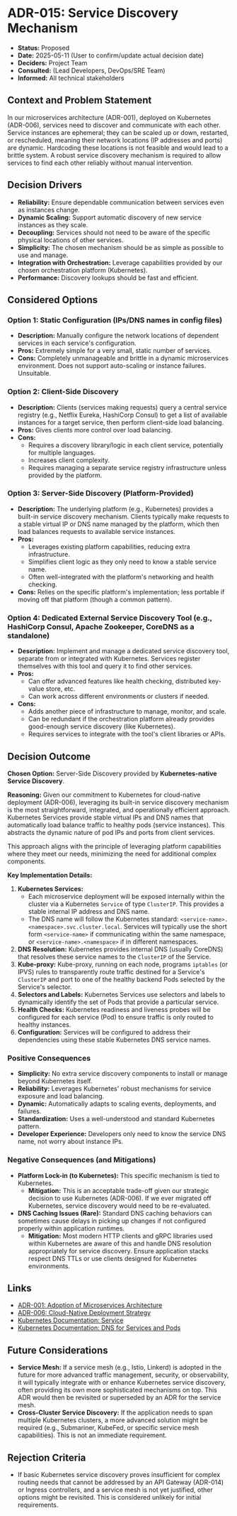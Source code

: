 # ADR-015: Service Discovery Mechanism

*   **Status:** Proposed
*   **Date:** 2025-05-11 (User to confirm/update actual decision date)
*   **Deciders:** Project Team
*   **Consulted:** (Lead Developers, DevOps/SRE Team)
*   **Informed:** All technical stakeholders

## Context and Problem Statement

In our microservices architecture (ADR-001), deployed on Kubernetes (ADR-006), services need to discover and communicate with each other. Service instances are ephemeral; they can be scaled up or down, restarted, or rescheduled, meaning their network locations (IP addresses and ports) are dynamic. Hardcoding these locations is not feasible and would lead to a brittle system. A robust service discovery mechanism is required to allow services to find each other reliably without manual intervention.

## Decision Drivers

*   **Reliability:** Ensure dependable communication between services even as instances change.
*   **Dynamic Scaling:** Support automatic discovery of new service instances as they scale.
*   **Decoupling:** Services should not need to be aware of the specific physical locations of other services.
*   **Simplicity:** The chosen mechanism should be as simple as possible to use and manage.
*   **Integration with Orchestration:** Leverage capabilities provided by our chosen orchestration platform (Kubernetes).
*   **Performance:** Discovery lookups should be fast and efficient.

## Considered Options

### Option 1: Static Configuration (IPs/DNS names in config files)

*   **Description:** Manually configure the network locations of dependent services in each service's configuration.
*   **Pros:** Extremely simple for a very small, static number of services.
*   **Cons:** Completely unmanageable and brittle in a dynamic microservices environment. Does not support auto-scaling or instance failures. Unsuitable.

### Option 2: Client-Side Discovery

*   **Description:** Clients (services making requests) query a central service registry (e.g., Netflix Eureka, HashiCorp Consul) to get a list of available instances for a target service, then perform client-side load balancing.
*   **Pros:** Gives clients more control over load balancing.
*   **Cons:**
    *   Requires a discovery library/logic in each client service, potentially for multiple languages.
    *   Increases client complexity.
    *   Requires managing a separate service registry infrastructure unless provided by the platform.

### Option 3: Server-Side Discovery (Platform-Provided)

*   **Description:** The underlying platform (e.g., Kubernetes) provides a built-in service discovery mechanism. Clients typically make requests to a stable virtual IP or DNS name managed by the platform, which then load balances requests to available service instances.
*   **Pros:**
    *   Leverages existing platform capabilities, reducing extra infrastructure.
    *   Simplifies client logic as they only need to know a stable service name.
    *   Often well-integrated with the platform's networking and health checking.
*   **Cons:** Relies on the specific platform's implementation; less portable if moving off that platform (though a common pattern).

### Option 4: Dedicated External Service Discovery Tool (e.g., HashiCorp Consul, Apache Zookeeper, CoreDNS as a standalone)

*   **Description:** Implement and manage a dedicated service discovery tool, separate from or integrated with Kubernetes. Services register themselves with this tool and query it to find other services.
*   **Pros:**
    *   Can offer advanced features like health checking, distributed key-value store, etc.
    *   Can work across different environments or clusters if needed.
*   **Cons:**
    *   Adds another piece of infrastructure to manage, monitor, and scale.
    *   Can be redundant if the orchestration platform already provides good-enough service discovery (like Kubernetes).
    *   Requires services to integrate with the tool's client libraries or APIs.

## Decision Outcome

**Chosen Option:** Server-Side Discovery provided by **Kubernetes-native Service Discovery**.

**Reasoning:**
Given our commitment to Kubernetes for cloud-native deployment (ADR-006), leveraging its built-in service discovery mechanism is the most straightforward, integrated, and operationally efficient approach. Kubernetes Services provide stable virtual IPs and DNS names that automatically load balance traffic to healthy pods (service instances). This abstracts the dynamic nature of pod IPs and ports from client services.

This approach aligns with the principle of leveraging platform capabilities where they meet our needs, minimizing the need for additional complex components.

**Key Implementation Details:**

1.  **Kubernetes Services:**
    *   Each microservice deployment will be exposed internally within the cluster via a Kubernetes `Service` of type `ClusterIP`. This provides a stable internal IP address and DNS name.
    *   The DNS name will follow the Kubernetes standard: `<service-name>.<namespace>.svc.cluster.local`. Services will typically use the short form `<service-name>` if communicating within the same namespace, or `<service-name>.<namespace>` if in different namespaces.
2.  **DNS Resolution:** Kubernetes provides internal DNS (usually CoreDNS) that resolves these service names to the `ClusterIP` of the Service.
3.  **Kube-proxy:** Kube-proxy, running on each node, programs `iptables` (or IPVS) rules to transparently route traffic destined for a Service's `ClusterIP` and port to one of the healthy backend Pods selected by the Service's selector.
4.  **Selectors and Labels:** Kubernetes Services use selectors and labels to dynamically identify the set of Pods that provide a particular service.
5.  **Health Checks:** Kubernetes readiness and liveness probes will be configured for each service (Pod) to ensure traffic is only routed to healthy instances.
6.  **Configuration:** Services will be configured to address their dependencies using these stable Kubernetes DNS service names.

### Positive Consequences
*   **Simplicity:** No extra service discovery components to install or manage beyond Kubernetes itself.
*   **Reliability:** Leverages Kubernetes' robust mechanisms for service exposure and load balancing.
*   **Dynamic:** Automatically adapts to scaling events, deployments, and failures.
*   **Standardization:** Uses a well-understood and standard Kubernetes pattern.
*   **Developer Experience:** Developers only need to know the service DNS name, not worry about instance IPs.

### Negative Consequences (and Mitigations)
*   **Platform Lock-in (to Kubernetes):** This specific mechanism is tied to Kubernetes.
    *   **Mitigation:** This is an acceptable trade-off given our strategic decision to use Kubernetes (ADR-006). If we ever migrated off Kubernetes, service discovery would need to be re-evaluated.
*   **DNS Caching Issues (Rare):** Standard DNS caching behaviors can sometimes cause delays in picking up changes if not configured properly within application runtimes.
    *   **Mitigation:** Most modern HTTP clients and gRPC libraries used within Kubernetes are aware of this and handle DNS resolution appropriately for service discovery. Ensure application stacks respect DNS TTLs or use clients designed for Kubernetes environments.

## Links

*   [ADR-001: Adoption of Microservices Architecture](./ADR-001-adoption-of-microservices-architecture.md)
*   [ADR-006: Cloud-Native Deployment Strategy](./ADR-006-cloud-native-deployment-strategy.md)
*   [Kubernetes Documentation: Service](https://kubernetes.io/docs/concepts/services-networking/service/)
*   [Kubernetes Documentation: DNS for Services and Pods](https://kubernetes.io/docs/concepts/services-networking/dns-pod-service/)

## Future Considerations

*   **Service Mesh:** If a service mesh (e.g., Istio, Linkerd) is adopted in the future for more advanced traffic management, security, or observability, it will typically integrate with or enhance Kubernetes service discovery, often providing its own more sophisticated mechanisms on top. This ADR would then be revisited or superseded by an ADR for the service mesh.
*   **Cross-Cluster Service Discovery:** If the application needs to span multiple Kubernetes clusters, a more advanced solution might be required (e.g., Submariner, KubeFed, or specific service mesh capabilities). This is not an immediate requirement.

## Rejection Criteria

*   If basic Kubernetes service discovery proves insufficient for complex routing needs that cannot be addressed by an API Gateway (ADR-014) or Ingress controllers, and a service mesh is not yet justified, other options might be revisited. This is considered unlikely for initial requirements.
